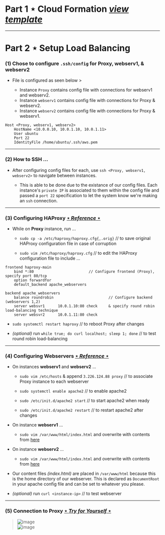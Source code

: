 # Part 1   ⋆    Cloud Formation [*view template*](https://github.com/WSU-kduncan/ceg3120-monreed/blob/main/Lab4/Lab4-CF.yml)
---
# Part 2   ⋆    Setup Load Balancing
### (1) Chose to configure `.ssh/config` for Proxy, webserv1, & webserv2 
  - File is configured as seen below > 
  
    - Instance `Proxy` contains config file with connections for webserv1 and webserv2. 
    - Instance `webserv1` contains config file with connections for Proxy & webserv2. 
    - Instance `webserv2` contains config file with connections for Proxy & webserv1. 
  ```
  Host <Proxy, webserv1, webserv2>
      HostName <10.0.0.10, 10.0.1.10, 10.0.1.11>
      User ubuntu
      Port 22
      IdentityFile /home/ubuntu/.ssh/aws.pem
  ```
  
  ---
  
  ### (2) How to SSH ...
   - After configuring config files for each, use `ssh <Proxy, webserv1, webserv2>` to navigate between instances.
   
      - This is able to be done due to the existance of our config files. Each instance's `private IP` is associated to them within the config file and passed a `port 22` specification to let the system know we're making an `ssh` connection. 
      
 ---

### (3) Configuring HAProxy [⋆ *Reference* ⋆](https://linuxhostsupport.com/blog/how-to-install-and-configure-haproxy-on-ubuntu-20-04/)
  - While on **Proxy** instance, run ...
  
    - `sudo cp -a /etc/haproxy/haproxy.cfg{,.orig}` // to save original HAProxy configuration file in case of corruption
     
    - `sudo vim /etc/haproxy/haproxy.cfg` // to edit the HAProxy configuration file to include ...
    
```
frontend haproxy-main
    bind *:80                         // Configure frontend (Proxy), specify port 80/tcp 
    option forwardfor
    default_backend apache_webservers

backend apache_webservers
    balance roundrobin                         // Configure backend (webservers 1,2)
    server websvr1      10.0.1.10:80 check     & specify round robin load-balancing technique 
    server websvr2      10.0.1.11:80 check
```
   - `sudo systemctl restart haproxy` // to reboot Proxy after changes 
   
   - *(optional)* run `while true; do curl localhost; sleep 1; done` // to test round robin load-balancing
   
---

### (4) Configuring Webservers [⋆ *Reference* ⋆](https://linuxhint.com/how-to-install-and-configure-haproxy-load-balancer-in-linux/)
  - On instances **webserv1** and **webserv2** ...
  
    - `sudo vim /etc/hosts` & append `3.226.124.88 proxy` // to associate Proxy instance to each webserver 
  
    - `sudo systemctl enable apache2` // to enable apache2
    
    - `sudo /etc/init.d/apache2 start` //  to start apache2 when ready 
    
    - `sudo /etc/init.d/apache2 restart` // to restart apache2 after changes
  - On instance **webserv1** ...
    - `sudo vim /var/www/html/index.html` and overwrite with contents from [here](https://github.com/pattonsgirl/Fall2022-CEG3120/blob/main/Projects/Project4/index.srv1.html) 
  - On instance **webserv2** ...
    -  `sudo vim /var/www/html/index.html` and overwrite with contents from [here](https://github.com/pattonsgirl/Fall2022-CEG3120/blob/main/Projects/Project4/index.srv2.html) 
  - Our content files *(index.html)* are placed in `/var/www/html` because this is the home directory of our webserver. This is declared as `DocumentRoot` in your apache config file and can be set to whatever you please. 
  -  *(optional)* run `curl <instance-ip>` // to test webserver

---

### (5) Connection to Proxy [⋆ *Try for Yourself* ⋆](http://3.226.124.88/) 
> ![image](https://user-images.githubusercontent.com/97551273/198383029-890937a3-3673-421a-9c97-67a986f2899f.png) <br />
> ![image](https://user-images.githubusercontent.com/97551273/198383063-542edb51-ce9e-45fd-8e5a-a401daedef65.png)
